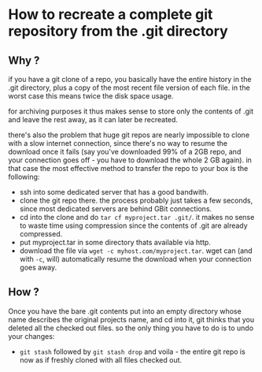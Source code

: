 # How to recreate a complete git repository from the .git directory

## Why ?

if you have a git clone of a repo, you basically have the entire history
in the .git directory, plus a copy of the most recent file version of each
file.
in the worst case this means twice the disk space usage.

for archiving purposes it thus makes sense to store only the contents of .git
and leave the rest away, as it can later be recreated.

there's also the problem that huge git repos are nearly impossible to clone
with a slow internet connection, since there's no way to resume the download
once it fails (say you've downloaded 99% of a 2GB repo, and your connection goes
off - you have to download the whole 2 GB again).
in that case the most effective method to transfer the repo to your box is the
following:

- ssh into some dedicated server that has a good bandwith.
- clone the git repo there. the process probably just takes a few seconds,
  since most dedicated servers are behind GBit connections.
- cd into the clone and do `tar cf myproject.tar .git/`.
  it makes no sense to waste time using compression since the contents of
  .git are already compressed.
- put myproject.tar in some directory thats available via http.
- download the file via `wget -c myhost.com/myproject.tar`.
  wget can (and with `-c`, will) automatically resume the download when your
  connection goes away.

## How ?

Once you have the bare .git contents put into an empty directory whose name
describes the original projects name, and cd into it, git thinks that you
deleted all the checked out files.
so the only thing you have to do is to undo your changes:

- `git stash` followed by `git stash drop` and voila - the entire git repo
  is now as if freshly cloned with all files checked out.
